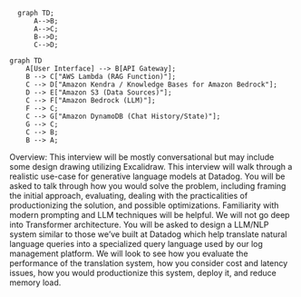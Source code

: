 ```mermaid
  graph TD;
      A-->B;
      A-->C;
      B-->D;
      C-->D;
```

```mermaid
graph TD
    A[User Interface] --> B[API Gateway];
    B --> C["AWS Lambda (RAG Function)"];
    C --> D["Amazon Kendra / Knowledge Bases for Amazon Bedrock"];
    D --> E["Amazon S3 (Data Sources)"];
    C --> F["Amazon Bedrock (LLM)"];
    F --> C;
    C --> G["Amazon DynamoDB (Chat History/State)"];
    G --> C;
    C --> B;
    B --> A;
```


Overview: This interview will be mostly conversational but may include some design drawing utilizing Excalidraw. This interview will walk through a realistic use-case for generative language models at Datadog. You will be asked to talk through how you would solve the problem, including framing the initial approach, evaluating, dealing with the practicalities of productionizing the solution, and possible optimizations. Familiarity with modern prompting and LLM techniques will be helpful. We will not go deep into Transformer architecture. You will be asked to design a LLM/NLP system similar to those we’ve built at Datadog which help translate natural language queries into a specialized query language used by our log management platform. We will look to see how you evaluate the performance of the translation system, how you consider cost and latency issues, how you would productionize this system, deploy it, and reduce memory load.
